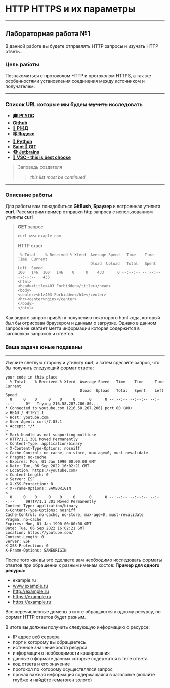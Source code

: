# HTTP HTTPS и их параметры 
___________________________________________________
## Лабораторная работа №1

В данной работе вы будете отправлять HTTP запросы и изучать HTTP ответы.
### Цель работы
Познакомиться с протоколом HTTP и протоколом HTTPS, а так же особенностями установления соединения между источником и получателем.
___________________________________________________
### Список URL которые мы будем ~~мучить~~ исследовать
- __[‍🎓 РГУПС](https://www.rgups.ru)__
- __[Github](https://github.com/)__
- __[🚝 РЖД](https://www.rzd.ru/)__
- __[🕸 Яндекс](https://yandex.ru/)__
- __[🐍 Python](https://www.python.org/)__
- __[Saint 🌠 GIT](https://git-scm.com/)__
- __[🐵 Jetbrains](https://www.jetbrains.com/)__
- __[💪 VSC - this is best choose](https://code.visualstudio.com/)__

>Заповедь создателя
>>_this list most be continued_

___________________________________________________
### Описание работы
Для работы вам понадобиться **GitBush**, **Браузер** и встроенная утилита **curl**.
Рассмотрим пример отправки http запроса с использованием утилиты **curl**

>**GET** запрос
>```shell
>curl www.exaple.com
>```
>HTTP ответ
>```shell
>  % Total    % Received % Xferd  Average Speed   Time    Time     Time  Current
>                                 Dload  Upload   Total   Spent    Left  Speed
>100   146  100   146    0     0    433      0 --:--:-- --:--:-- --:--:--   435
><html>
><head><title>403 Forbidden</title></head>
><body>
><center><h1>403 Forbidden</h1></center>
><hr><center>nginx</center>
></body>
></html>
>```
Как видите запрос привёл к получению некоторого html кода, который был бы отрисован браузером и данным о загрузке.
Однако в данном запросе не хватает метта информации которая содержится в заголовках запросов и ответов.

### Ваша задача юные подаваны
_______________________________________________________
Изучите светлую сторону и утилиту **curl**, а затем сделайте запрос, что бы получить следующий формат ответа:
```shell
your code in this place
  % Total    % Received % Xferd  Average Speed   Time    Time     Time  Current
                                 Dload  Upload   Total   Spent    Left  Speed
  0     0    0     0    0     0      0      0 --:--:-- --:--:-- --:--:--     0*   Trying 216.58.207.206:80...
* Connected to youtube.com (216.58.207.206) port 80 (#0)
> HEAD / HTTP/1.1
> Host: youtube.com
> User-Agent: curl/7.83.1
> Accept: */*
>
* Mark bundle as not supporting multiuse
< HTTP/1.1 301 Moved Permanently
< Content-Type: application/binary
< X-Content-Type-Options: nosniff
< Cache-Control: no-cache, no-store, max-age=0, must-revalidate
< Pragma: no-cache
< Expires: Mon, 01 Jan 1990 00:00:00 GMT
< Date: Tue, 06 Sep 2022 16:02:21 GMT
< Location: https://youtube.com/
< Content-Length: 0
< Server: ESF
< X-XSS-Protection: 0
< X-Frame-Options: SAMEORIGIN
<
  0     0    0     0    0     0      0      0 --:--:-- --:--:-- --:--:--     0HTTP/1.1 301 Moved Permanently
Content-Type: application/binary
X-Content-Type-Options: nosniff
Cache-Control: no-cache, no-store, max-age=0, must-revalidate
Pragma: no-cache
Expires: Mon, 01 Jan 1990 00:00:00 GMT
Date: Tue, 06 Sep 2022 16:02:21 GMT
Location: https://youtube.com/
Content-Length: 0
Server: ESF
X-XSS-Protection: 0
X-Frame-Options: SAMEORIGIN
```
После того как вы это сделаете вам необходимо исследовать форматы ответов при обращении к разным именам хостов:
**Пример для одного ресурса:**
- example.ru
- www.example.ru
- http://example.ru
- https://example.ru
- https://example.ru

Все перечисленные домены в итоге обращаются к одному ресурсу, но формат HTTP ответов будет разным.

В итоге вы должны получить следующую информацию о ресурсе:
- IP адрес веб сервера
- порт к которому вы обращаетесь
- истинное значение хоста ресурса
- информация о необходимости кэширования
- данные о формате данных которые содержатся в теле ответа
- код ответа и его значение
- протокол по которому осуществлялся запрос
- прочая важная информация содержащаяся в заголовке (копайте глубже и найдёте ~~гематоген~~ золото)